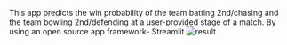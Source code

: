 This app predicts the win probability of the team batting 2nd/chasing and the team bowling 2nd/defending at a user-provided stage of a match.
By using an open source app framework- Streamlit.![result](https://user-images.githubusercontent.com/65941848/183511403-31eee80a-0708-42ce-9887-2cadcf8b0e78.jpg)
